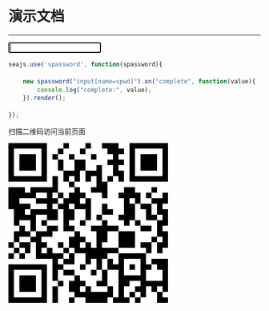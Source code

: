 # 演示文档

---

<meta name="format-detection" content="telephone=no"/>
<meta name="format-detection" content="email=no"/>
<meta name="viewport" content="initial-scale=1.0, maximum-scale=1.0, minimum-scale=1.0, user-scalable=0"/>

<input type="password" name="spwd" autocomplete="off" pattern="\d*"
    minlength="6" maxlength="6" autofocus />


````javascript
seajs.use('spassword', function(spassword){

    new spassword("input[name=spwd]").on("complete", function(value){
        console.log("complete:", value);
    }).render();

});
````

扫描二维码访问当前页面

![二维码](example-url.png)
